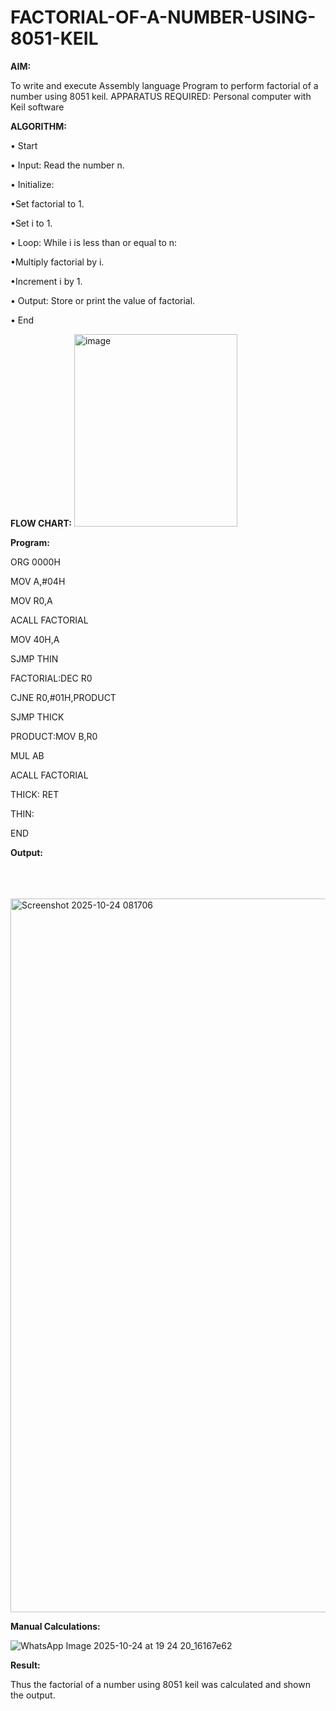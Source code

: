 # FACTORIAL-OF-A-NUMBER-USING-8051-KEIL

**AIM:**

To write and execute Assembly language Program to perform factorial of a number using 8051 keil.
APPARATUS REQUIRED: Personal computer with Keil software

**ALGORITHM:**

• Start  

• Input: Read the number n.  

• Initialize:  

•Set factorial to 1.  

•Set i to 1.  

• Loop: While i is less than or equal to n:  

•Multiply factorial by i.  

•Increment i by 1.  

• Output: Store or print the value of factorial.  

• End

**FLOW CHART:**
<img width="261" height="308" alt="image" src="https://github.com/user-attachments/assets/bffe89f6-3ba9-4294-b817-8b545f680e66" />

**Program:**

ORG 0000H   

MOV A,#04H  

MOV R0,A  

ACALL FACTORIAL  

MOV 40H,A  

SJMP THIN  

FACTORIAL:DEC R0  

CJNE R0,#01H,PRODUCT  

SJMP THICK   

PRODUCT:MOV B,R0  

MUL AB  

ACALL FACTORIAL  

THICK: RET  

THIN:  

END

**Output:**  

<br>
<br>
<br>
<img width="1919" height="1142" alt="Screenshot 2025-10-24 081706" src="https://github.com/user-attachments/assets/762843f8-fa7e-4923-99ae-24abe38f3390" />



**Manual Calculations:**  

![WhatsApp Image 2025-10-24 at 19 24 20_16167e62](https://github.com/user-attachments/assets/68c0a889-e502-4353-934e-45407898bab5)






**Result:**

Thus the factorial of a number using 8051 keil was calculated and shown the output.
